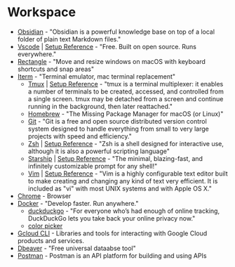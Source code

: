 # Workspace

- [Obsidian](https://obsidian.md) - "Obsidian is a powerful knowledge base on top of a local folder of plain text Markdown files."
- [Vscode](https://code.visualstudio.com/) | [Setup Reference](vscode_setup.md) - "Free. Built on open source. Runs everywhere."
- [Rectangle](https://github.com/rxhanson/Rectangle) - "Move and resize windows on macOS with keyboard shortcuts and snap areas"
- [Iterm](https://iterm2.com) - "Terminal emulator, mac terminal replacement"
  - [Tmux](https://github.com/tmux/tmux) | [Setup Reference](tmux_setup.md) - "tmux is a terminal multiplexer: it enables a number of terminals to be created, accessed, and controlled from a single screen. tmux may be detached from a screen and continue running in the background, then later reattached."
  - [Homebrew](https://brew.sh/) - "The Missing Package Manager for macOS (or Linux)"
  - [Git](https://git-scm.com/) - "Git is a free and open source distributed version control system designed to handle everything from small to very large projects with speed and efficiency."
  - [Zsh](https://www.zsh.org/) | [Setup Reference](zsh_setup.md) - "Zsh is a shell designed for interactive use, although it is also a powerful scripting language"
  - [Starship](https://starship.rs/) | [Setup Reference](starship_setup.md) - "The minimal, blazing-fast, and infinitely customizable prompt for any shell!"
  - [Vim](https://www.vim.org/) | [Setup Reference](vim_setup.sh) - "Vim is a highly configurable text editor built to make creating and changing any kind of text very efficient. It is included as "vi" with most UNIX systems and with Apple OS X."
- [Chrome](https://www.google.com/chrome) - Browser
- [Docker](https://www.docker.com/) - "Develop faster. Run anywhere."
  - [duckduckgo](https://duckduckgo.com/about) - "For everyone who’s had enough of online tracking, DuckDuckGo lets you take back your online privacy now."
  - [color picker](https://chrome.google.com/webstore/detail/color-picker/oghcfpacbadjkebhegcollgfhhjkalep)
- [Gcloud CLI](https://cloud.google.com/sdk/docs/install) - Libraries and tools for interacting with Google Cloud products and services.
- [Dbeaver](https://dbeaver.io/download/) - "Free universal dataabse tool"
- [Postman](https://www.postman.com/) - Postman is an API platform for building and using APIs
